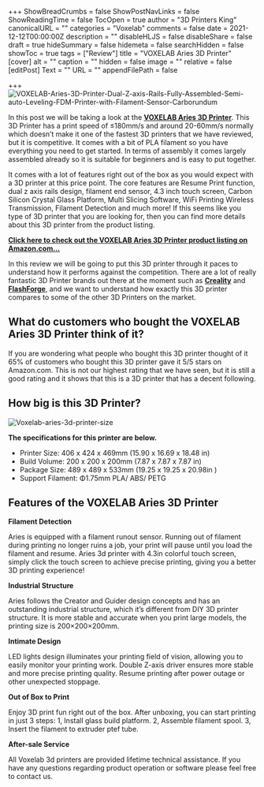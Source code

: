 +++
ShowBreadCrumbs = false
ShowPostNavLinks = false
ShowReadingTime = false
TocOpen = true
author = "3D Printers King"
canonicalURL = ""
categories = "Voxelab"
comments = false
date = 2021-12-12T00:00:00Z
description = ""
disableHLJS = false
disableShare = false
draft = true
hideSummary = false
hidemeta = false
searchHidden = false
showToc = true
tags = ["Review"]
title = "VOXELAB Aries 3D Printer"
[cover]
alt = ""
caption = ""
hidden = false
image = ""
relative = false
[editPost]
Text = ""
URL = ""
appendFilePath = false

+++
![VOXELAB-Aries-3D-Printer-Dual-Z-axis-Rails-Fully-Assembled-Semi-auto-Leveling-FDM-Printer-with-Filament-Sensor-Carborundum](https://images-na.ssl-images-amazon.com/images/I/61ciuglafIL._AC_UL604_SR604,400_.jpg "VOXELAB-Aries-3D-Printer-Dual-Z-axis-Rails-Fully-Assembled-Semi-auto-Leveling-FDM-Printer-with-Filament-Sensor-Carborundum")

In this post we will be taking a look at the [**VOXELAB Aries 3D Printer**](#).  This 3D Printer has a print speed of ≤180mm/s and around 20-60mm/s normally which doesn’t make it one of the fastest 3D printers that we have reviewed, but it is competitive.  It comes with a bit of PLA filament so you have everything you need to get started.  In terms of assembly it comes largely assembled already so it is suitable for beginners and is easy to put together.

It comes with a lot of features right out of the box as you would expect with a 3D printer at this price point.  The core features are Resume Print function, dual z axis rails design, filament end sensor, 4.3 inch touch screen, Carbon Silicon Crystal Glass Platform, Multi Slicing Software, WiFi Printing Wireless Transmission, Filament Detection and much more!  If this seems like you type of 3D printer that you are looking for, then you can find more details about this 3D printer from the product listing.

[**Click here to check out the VOXELAB Aries 3D Printer product listing on Amazon.com…**](#)

In this review we will be going to put this 3D printer through it paces to understand how it performs against the competition.  There are a lot of really fantastic 3D Printer brands out there at the moment such as [**Creality**](#) and [**FlashForge**](#), and we want to understand how exactly this 3D printer compares to some of the other 3D Printers on the market.

## What do customers who bought the VOXELAB Aries 3D Printer think of it?

If you are wondering what people who bought this 3D printer thought of it 65% of customers who bought this 3D printer gave it 5/5 stars on Amazon.com.  This is not our highest rating that we have seen, but it is still a good rating and it shows that this is a 3D printer that has a decent following.

## How big is this 3D Printer?

![Voxelab-aries-3d-printer-size](/uploads/7a694467-95f9-47cc-8f80-5fff3499c3c5.jpeg "Voxelab-aries-3d-printer-size")

**The specifications for this printer are below.** 

* Printer Size: 406 x 424 x 469mm (15.90 x 16.69 x 18.48 in)
* Build Volume: 200 x 200 x 200mm (7.87 x 7.87 x 7.87 in)
* Package Size: 489 x 489 x 533mm (19.25 x 19.25 x 20.98in )
* Support Filament: Φ1.75mm PLA/ ABS/ PETG

## Features of the VOXELAB Aries 3D Printer

**Filament Detection**

Aries is equipped with a filament runout sensor. Running out of filament during printing no longer ruins a job, your print will pause until you load the filament and resume. Aries 3d printer with 4.3in colorful touch screen, simply click the touch screen to achieve precise printing, giving you a better 3D printing experience!

**Industrial Structure**

Aries follows the Creator and Guider design concepts and has an outstanding industrial structure, which it’s different from DIY 3D printer structure. It is more stable and accurate when you print large models, the printing size is 200×200×200mm.

**Intimate Design**

LED lights design illuminates your printing field of vision, allowing you to easily monitor your printing work. Double Z-axis driver ensures more stable and more precise printing quality. Resume printing after power outage or other unexpected stoppage.

**Out of Box to Print**

Enjoy 3D print fun right out of the box. After unboxing, you can start printing in just 3 steps: 1, Install glass build platform. 2, Assemble filament spool. 3, Insert the filament to extruder ptef tube.

**After-sale Service**

All Voxelab 3d printers are provided lifetime technical assistance. If you have any questions regarding product operation or software please feel free to contact us.